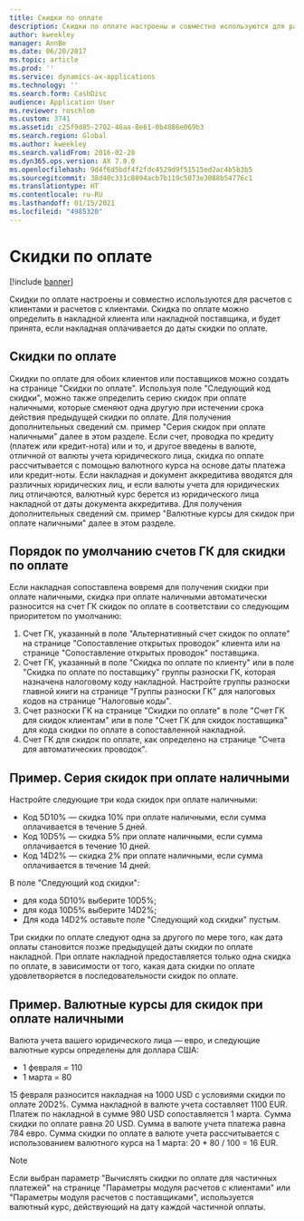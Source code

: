 ```yaml
---
title: Скидки по оплате
description: Скидки по оплате настроены и совместно используются для расчетов с клиентами и расчетов с клиентами.  Скидка по оплате можно определить в накладной клиента или накладной поставщика, и будет принята, если накладная оплачивается до даты скидки по оплате.
author: kweekley
manager: AnnBe
ms.date: 06/20/2017
ms.topic: article
ms.prod: ''
ms.service: dynamics-ax-applications
ms.technology: ''
ms.search.form: CashDisc
audience: Application User
ms.reviewer: roschlom
ms.custom: 3741
ms.assetid: c25f9d85-2702-46aa-8e61-0b4886e069b3
ms.search.region: Global
ms.author: kweekley
ms.search.validFrom: 2016-02-28
ms.dyn365.ops.version: AX 7.0.0
ms.openlocfilehash: 9d4f6d5bdf4f2fdc4529d9f51515ed2ac4b5b3b5
ms.sourcegitcommit: 38d40c331c8894acb7b119c5073e3088b54776c1
ms.translationtype: HT
ms.contentlocale: ru-RU
ms.lasthandoff: 01/15/2021
ms.locfileid: "4985320"
---
```

# <a name="cash-discounts"></a>Скидки по оплате

[!include [banner](../includes/banner.md)]

Скидки по оплате настроены и совместно используются для расчетов с клиентами и расчетов с клиентами.  Скидка по оплате можно определить в накладной клиента или накладной поставщика, и будет принята, если накладная оплачивается до даты скидки по оплате. 

## <a name="cash-discounts"></a>Скидки по оплате

Скидки по оплате для обоих клиентов или поставщиков можно создать на странице "Скидки по оплате". Используя поле "Следующий код скидки", можно также определить серию скидок при оплате наличными, которые сменяют одна другую при истечении срока действия предыдущей скидки по оплате. Для получения дополнительных сведений см. пример "Серия скидок при оплате наличными" далее в этом разделе. Если счет, проводка по кредиту (платеж или кредит-нота) или и то, и другое введены в валюте, отличной от валюты учета юридического лица, скидка по оплате рассчитывается с помощью валютного курса на основе даты платежа или кредит-ноты. Если накладная и документ аккредитива вводятся для различных юридических лиц, и если валюты учета для юридических лиц отличаются, валютный курс берется из юридического лица накладной от даты документа аккредитива. Для получения дополнительных сведений см. пример "Валютные курсы для скидок при оплате наличными" далее в этом разделе.

## <a name="defaulting-order-of-cash-discount-main-account"></a>Порядок по умолчанию счетов ГК для скидки по оплате

Если накладная сопоставлена вовремя для получения скидки при оплате наличными, скидка при оплате наличными автоматически разносится на счет ГК скидок по оплате в соответствии со следующим приоритетом по умолчанию:
1.  Счет ГК, указанный в поле "Альтернативный счет скидок по оплате" на странице "Сопоставление открытых проводок" клиента или на странице "Сопоставление открытых проводок" поставщика.
2.  Счет ГК, указанный в поле "Скидка по оплате по клиенту" или в поле "Скидка по оплате по поставщику" группы разноски ГК, которая назначена налоговому коду накладной. Настройте группы разноски главной книги на странице "Группы разноски ГК" для налоговых кодов на странице "Налоговые коды".
3.  Счет разноски ГК на странице "Скидки по оплате" в поле "Счет ГК для скидок клиентам" или в поле "Счет ГК для скидок поставщика" для кода скидки по оплате в сопоставленной накладной.
4.  Счет ГК для скидок по оплате, как определено на странице "Счета для автоматических проводок".

## <a name="example-series-of-cash-discounts"></a>Пример. Серия скидок при оплате наличными
Настройте следующие три кода скидок при оплате наличными:
-   Код 5D10% — скидка 10% при оплате наличными, если сумма оплачивается в течение 5 дней.
-   Код 10D5% — скидка 5% при оплате наличными, если сумма оплачивается в течение 10 дней.
-   Код 14D2% — скидка 2% при оплате наличными, если сумма оплачивается в течение 14 дней.

В поле "Следующий код скидки":
-   для кода 5D10% выберите 10D5%;
-   для кода 10D5% выберите 14D2%;
-   Для кода 14D2% оставьте поле "Следующий код скидки" пустым.

Три скидки по оплате следуют одна за другого по мере того, как дата оплаты становится позже предыдущей даты скидки по оплате накладной. При оплате накладной предоставляется только одна скидка по оплате, в зависимости от того, какая дата скидки по оплате удовлетворяется в последовательности скидок по оплате.

## <a name="example-exchange-rates-for-cash-discounts"></a>Пример. Валютные курсы для скидок при оплате наличными
Валюта учета вашего юридического лица — евро, и следующие валютные курсы определены для доллара США:
-   1 февраля = 110
-   1 марта = 80

15 февраля разносится накладная на 1000 USD с условиями скидки по оплате 20D2%. Сумма накладной в валюте учета составляет 1100 EUR. Платеж по накладной в сумме 980 USD сопоставляется 1 марта. Сумма скидки по оплате равна 20 USD. Сумма в валюте учета платежа равна 784 евро. Сумма скидки по оплате в валюте учета рассчитывается с использованием валютного курса на 1 марта: 20 \* 80 / 100 = 16 EUR.

> [!NOTE]
> Если выбран параметр "Вычислять скидки по оплате для частичных платежей" на странице "Параметры модуля расчетов с клиентами" или "Параметры модуля расчетов с поставщиками", используется валютный курс, действующий на дату каждой частичной оплаты. 

